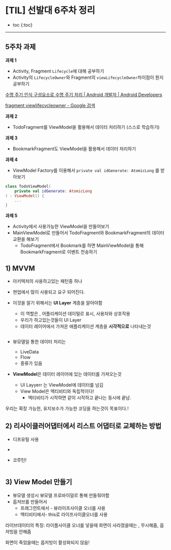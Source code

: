 # [TIL] 선발대 6주차 정리

* toc
{:toc}
---

## 5주차 과제

**과제 1**

- Activity, Fragment `Lifecycle`에 대해 공부하기
- Activity의 `LifecycleOwner`와 Fragment의 `viewLifecycleOwner`차이점이 뭔지 공부하기

[수명 주기 인식 구성요소로 수명 주기 처리  | Android 개발자  | Android Developers](https://developer.android.com/topic/libraries/architecture/lifecycle?hl=ko)

[fragment viewlifecycleowner - Google 검색](https://www.google.com/search?q=fragment+viewlifecycleowner&sca_esv=564868581&bih=1010&biw=1792&hl=ko&sxsrf=AB5stBgFzpUlBL1PRzcA-ez8kksMoVCEwg:1694564579154&ei=4wABZeT6CLTe1e8PoKaB8A0&oq=fragmen&gs_lp=Egxnd3Mtd2l6LXNlcnAiB2ZyYWdtZW4qAggAMgcQIxiKBRgnMgcQIxiKBRgnMgcQABiKBRhDMhAQABiABBgUGIcCGLEDGIMBMgUQABiABDIHEAAYigUYQzIFEAAYgAQyBRAAGIAEMgUQABiABDIFEAAYgARIhg1QogJYzghwAXgAkAEAmAGJAaABvgeqAQMwLji4AQPIAQD4AQHCAgoQABhHGNYEGLADwgINEC4YigUYxwEY0QMYQ8ICCxAAGIAEGLEDGIMBwgIREC4YgAQYsQMYgwEYxwEY0QPiAwQYACBBiAYBkAYK&sclient=gws-wiz-serp)

**과제 2**

- TodoFragment를 ViewModel을 활용해서 데이터 처리하기 (스스로 학습하기)

**과제 3**

- BookmarkFragment도 ViewModel을 활용해서 데이터 처리하기

**과제 4**

- ViewModel Factory를 이용해서 `private val idGenerate: AtomicLong` 를 받아보기

```kotlin
class TodoViewModel(
    private val idGenerate: AtomicLong
) : ViewModel() {
	...
}
```

**과제 5**

- Activity에서 사용가능한 ViewModel을 만들어보기
- MainViewModel로 만들어서 TodoFragment와 BookmarkFragment의 데이터 교환을 해보기
  - TodoFragment에서 Bookmark를 하면 MainViewModel을 통해 BookmarkFragment로 이벤트 전송하기



## 1) MVVM

- 아키텍처의 사용하고있는 패턴중 하나

- 현업에서 많이 사용되고 요구 되어진다.

- 이것을 알기 위해서는 **UI Layer** 계층을 알아야함

  - 이 역할은 , 어플리케이션 데이털르 표시, 사용자와 상호작용
  - 우리가 하고있는것들이 UI Layer 
  - 데이터 레이어에서 가져온 애플리케이션 계층을 **시각적으로** 나타내는것
  
  ```
  
  ```

* 뷰모델일 통한 데이터 처리는 
  * LiveData
  * Flow 
  * 종류가 있음

* **ViewModel**은 데이터 레이어에 있는 데이터를 가져오는것
  * UI Layyerr 는 ViewModel에 데이터를 넘김
  * View Model은 액티비티와 독립적이다! 
    * 액티비티가 시작하면 같이 시작하고 끝나는 동시에 끝남.



우리는 확장 가능한, 유지보수가 가능한 코딩을 하는것이 목표이다.!



## 2) 리사이클러어댑터에서 리스트 어댑터로 교체하는 방법

- 디프유틸 사용

- 

- 코루틴! 

  ```
  
  ```




## 3) View Model 만들기

* 뷰모델 생성시 뷰모델 프로바이덜르 통해 만들줘야함
* 옵저브를 만들어서 
  * 프래그먼트에서 - 뷰라이프사이클 오너를 사용
  * 액티비티에서- this로 라이프사이클오너를 사용
  

라이브데이터의 특징: 라이플사이클 오너를 넣을때 화면이 사라졌을때는 , 무시해줌, 옵저빙을 안해줌

화면이 죽었을때는 옵저빙이 활성화되지 않음!



